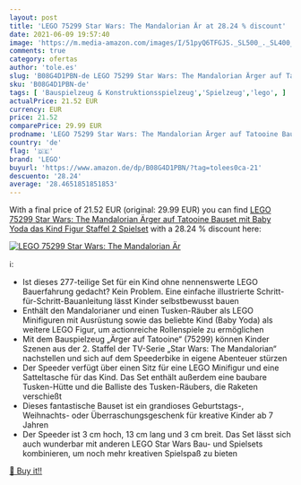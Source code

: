 ```yaml
---
layout: post
title: 'LEGO 75299 Star Wars: The Mandalorian Är at 28.24 % discount'
date: 2021-06-09 19:57:40
image: 'https://m.media-amazon.com/images/I/51pyQ6TFGJS._SL500_._SL400_.jpg'
comments: true
category: ofertas
author: 'tole.es'
slug: 'B08G4D1PBN-de LEGO 75299 Star Wars: The Mandalorian Ärger auf Tatooine...'
sku: 'B08G4D1PBN-de'
tags: [ 'Bauspielzeug & Konstruktionsspielzeug','Spielzeug','lego', ]
actualPrice: 21.52 EUR
currency: EUR
price: 21.52
comparePrice: 29.99 EUR
prodname: 'LEGO 75299 Star Wars: The Mandalorian Ärger auf Tatooine Bauset mit Baby Yoda das Kind Figur  Staffel 2  Spielset'
country: 'de'
flag: '🇩🇪'
brand: 'LEGO'
buyurl: 'https://www.amazon.de/dp/B08G4D1PBN/?tag=tolees0ca-21'
descuento: '28.24'
average: '28.4651851851853'
---
```


With a final price of 21.52 EUR (original: 29.99 EUR) you can find [LEGO 75299 Star Wars: The Mandalorian Ärger auf Tatooine Bauset mit Baby Yoda das Kind Figur  Staffel 2  Spielset](https://www.amazon.de/dp/B08G4D1PBN/?tag=tolees0ca-21) with a  28.24 % discount here:

[![LEGO 75299 Star Wars: The Mandalorian Är](https://m.media-amazon.com/images/I/51pyQ6TFGJS._SL500_._SL400_.jpg)](https://www.amazon.de/dp/B08G4D1PBN/?tag=tolees0ca-21)

ℹ️:

- Ist dieses 277-teilige Set für ein Kind ohne nennenswerte LEGO Bauerfahrung gedacht? Kein Problem. Eine einfache illustrierte Schritt-für-Schritt-Bauanleitung lässt Kinder selbstbewusst bauen
- Enthält den Mandalorianer und einen Tusken-Räuber als LEGO Minifiguren mit Ausrüstung sowie das beliebte Kind (Baby Yoda) als weitere LEGO Figur, um actionreiche Rollenspiele zu ermöglichen
- Mit dem Bauspielzeug „Ärger auf Tatooine“ (75299) können Kinder Szenen aus der 2. Staffel der TV-Serie „Star Wars: The Mandalorian“ nachstellen und sich auf dem Speederbike in eigene Abenteuer stürzen
- Der Speeder verfügt über einen Sitz für eine LEGO Minifigur und eine Satteltasche für das Kind. Das Set enthält außerdem eine baubare Tusken-Hütte und die Balliste des Tusken-Räubers, die Raketen verschießt
- Dieses fantastische Bauset ist ein grandioses Geburtstags-, Weihnachts- oder Überraschungsgeschenk für kreative Kinder ab 7 Jahren
- Der Speeder ist 3 cm hoch, 13 cm lang und 3 cm breit. Das Set lässt sich auch wunderbar mit anderen LEGO Star Wars Bau- und Spielsets kombinieren, um noch mehr kreativen Spielspaß zu bieten

[🛒 Buy it!!](https://www.amazon.de/dp/B08G4D1PBN/?tag=tolees0ca-21)
